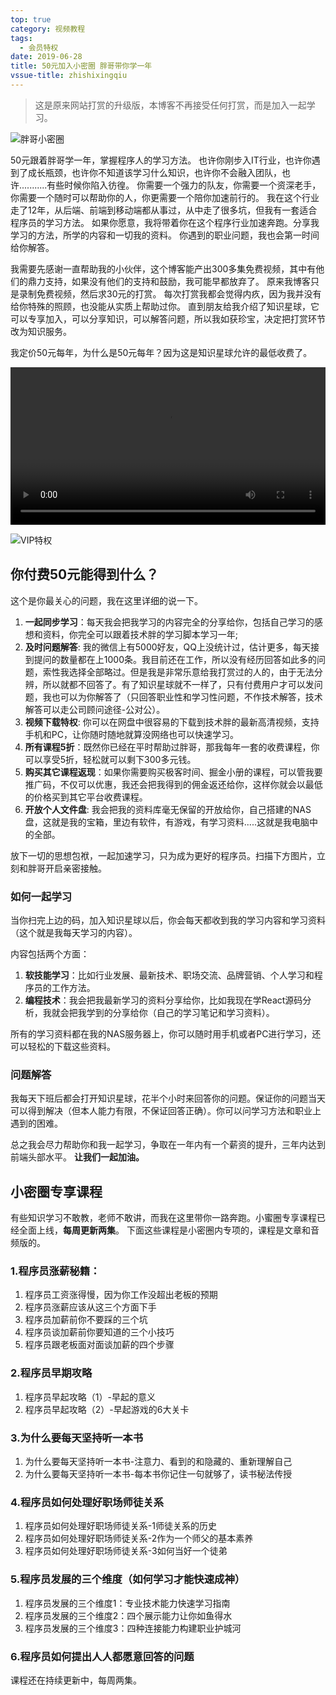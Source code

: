 ```yaml
---
top: true
category: 视频教程
tags:
  - 会员特权
date: 2019-06-28
title: 50元加入小密圈 胖哥带你学一年
vssue-title: zhishixingqiu
---
```


> 这是原来网站打赏的升级版，本博客不再接受任何打赏，而是加入一起学习。

![胖哥小密圈](https://jspang.com/images/xiaomiquan.png)

50元跟着胖哥学一年，掌握程序人的学习方法。
也许你刚步入IT行业，也许你遇到了成长瓶颈，也许你不知道该学习什么知识，也许你不会融入团队，也许...........有些时候你陷入彷徨。
你需要一个强力的队友，你需要一个资深老手，你需要一个随时可以帮助你的人，你更需要一个陪你加速前行的。
我在这个行业走了12年，从后端、前端到移动端都从事过，从中走了很多坑，但我有一套适合程序员的学习方法。
如果你愿意，我将带着你在这个程序行业加速奔跑。分享我学习的方法，所学的内容和一切我的资料。
你遇到的职业问题，我也会第一时间给你解答。

我需要先感谢一直帮助我的小伙伴，这个博客能产出300多集免费视频，其中有他们的鼎力支持，如果没有他们的支持和鼓励，我可能早都放弃了。
原来我博客只是录制免费视频，然后求30元的打赏。
每次打赏我都会觉得内疚，因为我并没有给你特殊的照顾，也没能从实质上帮助过你。
直到朋友给我介绍了知识星球，它可以专享加入，可以分享知识，可以解答问题，所以我如获珍宝，决定把打赏环节改为知识服务。

我定价50元每年，为什么是50元每年？因为这是知识星球允许的最低收费了。


<!-- more -->
<video src="http://video.jspang.com/ZhiShiXingQiu.mp4" controls="controls" width="100%">
</video>

![VIP特权](https://jspang.com/images/vip_member.png)

## 你付费50元能得到什么？

这个是你最关心的问题，我在这里详细的说一下。

1. **一起同步学习**：每天我会把我学习的内容完全的分享给你，包括自己学习的感想和资料，你完全可以跟着技术胖的学习脚本学习一年;
2. **及时问题解答**: 我的微信上有5000好友，QQ上没统计过，估计更多，每天接到提问的数量都在上1000条。我目前还在工作，所以没有经历回答如此多的问题，索性我选择全部略过。但是我是非常乐意给我打赏过的人的，由于无法分辨，所以就都不回答了。有了知识星球就不一样了，只有付费用户才可以发问题，我也可以为你解答了（只回答职业性和学习性问题，不作技术解答，技术解答可以走公司顾问途径-公对公）。
3. **视频下载特权**: 你可以在网盘中很容易的下载到技术胖的最新高清视频，支持手机和PC，让你随时随地就算没网络也可以快速学习。
4. **所有课程5折**：既然你已经在平时帮助过胖哥，那我每年一套的收费课程，你可以享受5折，轻松就可以剩下300多元钱。
5. **购买其它课程返现**：如果你需要购买极客时间、掘金小册的课程，可以管我要推广码，不仅可以优惠，我还会把我得到的佣金返还给你，这样你就会以最低的价格买到其它平台收费课程。
6. **开放个人文件盘**: 我会把我的资料库毫无保留的开放给你，自己搭建的NAS盘，这就是我的宝箱，里边有软件，有游戏，有学习资料.....这就是我电脑中的全部。


放下一切的思想包袱，一起加速学习，只为成为更好的程序员。扫描下方图片，立刻和胖哥开启亲密接触。





### 如何一起学习

当你扫完上边的码，加入知识星球以后，你会每天都收到我的学习内容和学习资料（这个就是我每天学习的内容）。

内容包括两个方面：

1. **软技能学习**：比如行业发展、最新技术、职场交流、品牌营销、个人学习和程序员的工作方法。
2. **编程技术**：我会把我最新学习的资料分享给你，比如我现在学React源码分析，我就会把我学到的分享给你（自己的学习笔记和学习资料）。

所有的学习资料都在我的NAS服务器上，你可以随时用手机或者PC进行学习，还可以轻松的下载这些资料。


### 问题解答

我每天下班后都会打开知识星球，花半个小时来回答你的问题。保证你的问题当天可以得到解决（但本人能力有限，不保证回答正确）。你可以问学习方法和职业上遇到的困难。



总之我会尽力帮助你和我一起学习，争取在一年内有一个薪资的提升，三年内达到前端头部水平。
**让我们一起加油。**

## 小密圈专享课程

有些知识学习不敢教，老师不敢讲，而我在这里带你一路奔跑。小蜜圈专享课程已经全面上线，**每周更新两集**。
下面这些课程是小密圈内专项的，课程是文章和音频版的。

### 1.程序员涨薪秘籍：

1. 程序员工资涨得慢，因为你工作没超出老板的预期
2. 程序员涨薪应该从这三个方面下手
3. 程序员加薪前你不要踩的三个坑
4. 程序员谈加薪前你要知道的三个小技巧
5. 程序员跟老板面对面谈加薪的四个步骤

### 2.程序员早期攻略
1. 程序员早起攻略（1）-早起的意义
2. 程序员早起攻略（2）-早起游戏的6大关卡

### 3.为什么要每天坚持听一本书
1. 为什么要每天坚持听一本书-注意力、看到的和隐藏的、重新理解自己
2. 为什么要每天坚持听一本书-每本书你记住一句就够了，读书秘法传授


### 4.程序员如何处理好职场师徒关系
1. 程序员如何处理好职场师徒关系-1师徒关系的历史
2. 程序员如何处理好职场师徒关系-2作为一个师父的基本素养
3. 程序员如何处理好职场师徒关系-3如何当好一个徒弟


### 5.程序员发展的三个维度（如何学习才能快速成神）
1. 程序员发展的三个维度1：专业技术能力快速学习指南
2. 程序员发展的三个维度2：四个展示能力让你如鱼得水
3. 程序员发展的三个维度3：四种连接能力构建职业护城河

### 6.程序员如何提出人人都愿意回答的问题


课程还在持续更新中，每周两集。